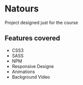 # Natours

Project designed just for the course

## Features covered

* CSS3
* SASS
* NPM
* Responsive Designe
* Animations
* Background Video